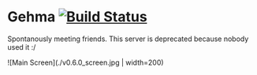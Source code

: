 # Gehma [![Build Status](https://travis-ci.org/kper/gehma_server.svg?branch=master)](https://travis-ci.org/kper/gehma_server)

Spontanously meeting friends. This server is deprecated because nobody used it :/

![Main Screen](./v0.6.0_screen.jpg | width=200)
